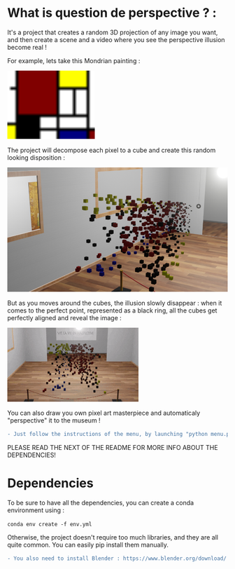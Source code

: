 # What is question de perspective ? :

It's a project that creates a random 3D projection of any image you want, and then create a scene and a video where you
see the perspective illusion become real !

 For example, lets take this Mondrian painting :

<img src="./data/for_readme/mondrian.png" alt="Mondrian" width="200">

The project will decompose each pixel to a cube and create this random looking disposition :

![perspective](./data/for_readme/perspective_mondrian.png)

But as you moves around the cubes, the illusion slowly disappear : when it comes to the perfect point, represented
as a black ring, all the cubes get perfectly aligned and reveal the image :

![gif](./data/for_readme/gif_mondrian.gif)

You can also draw you own pixel art masterpiece and automaticaly "perspective" it to the museum !

```diff
- Just follow the instructions of the menu, by launching "python menu.py"
```



PLEASE READ THE NEXT OF THE README FOR MORE INFO ABOUT THE DEPENDENCIES!
# Dependencies
To be sure to have all the dependencies, you can create a conda environment using :

`conda env create -f env.yml`

Otherwise, the project doesn't require too much libraries, and they are all quite common. You can easily pip install them
manually.

```diff
- You also need to install Blender : https://www.blender.org/download/
```